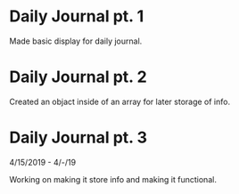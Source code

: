 # Daily Journal pt. 1

Made basic display for daily journal.

# Daily Journal pt. 2

Created an objact inside of an array for later storage of info.

# Daily Journal pt. 3

4/15/2019 - 4/-/19

Working on making it store info and making it functional.

